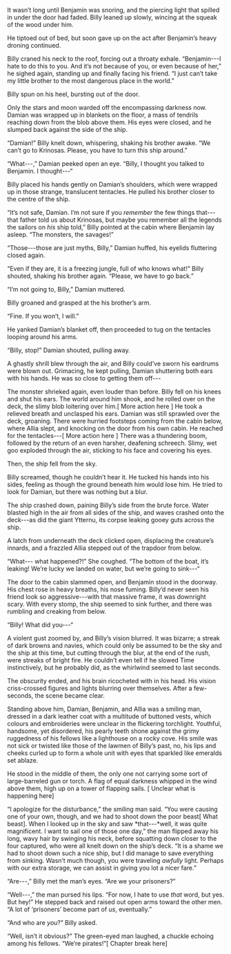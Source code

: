 It wasn’t long until Benjamin was snoring, and the piercing light that spilled in under the door had faded. Billy leaned up slowly, wincing at the squeak of the wood under him. 

He tiptoed out of bed, but soon gave up on the act after Benjamin’s heavy droning continued.

Billy craned his neck to the roof, forcing out a throaty exhale. “Benjamin---I hate to do this to you. And it’s not because of you, or even because of her,” he sighed again, standing up and finally facing his friend. “I just can’t take my little brother to the most dangerous place in the world.”

Billy spun on his heel, bursting out of the door. 

Only the stars and moon warded off the encompassing darkness now. Damian was wrapped up in blankets on the floor, a mass of tendrils reaching down from the blob above them. His eyes were closed, and he slumped back against the side of the ship.

“Damian!” Billy knelt down, whispering, shaking his brother awake. “We can’t go to Krinosas. Please, you have to turn this ship around.”

“What---,”  Damian peeked open an eye. “Billy, I thought you talked to Benjamin. I thought---“

Billy placed his hands gently on Damian’s shoulders, which were wrapped up in those strange, translucent tentacles. He pulled his brother closer to the centre of the ship.

“It’s not safe, Damian. I’m not sure if you *remember* the few things that---that father told us about Krinosas, but maybe you remember all the legends the sailors on *his* ship told,” Billy pointed at the cabin where Benjamin lay asleep. “The monsters, the savages!” 

“Those---those are just myths, Billy,” Damian huffed, his eyelids fluttering closed again.

“Even if they are, it is a freezing jungle, full of who knows what!” Billy shouted, shaking his brother again. “Please, we have to go back.”

“I’m not going to, Billy,” Damian muttered.

Billy groaned and grasped at the his brother’s arm. 

“Fine. If you won’t, I will.”

He yanked Damian’s blanket off, then proceeded to tug on the tentacles looping around his arms. 

“Billy, stop!” Damian shouted, pulling away.

A ghastly shrill blew through the air, and Billy could’ve sworn his eardrums were blown out. Grimacing, he kept pulling, Damian shuttering both ears with his hands. He was so close to getting them off---

The monster shrieked again, even louder than before. Billy fell on his knees and shut his ears. The world around him shook, and he rolled over on the deck, the slimy blob loitering over him.\[ More action here
\]
He took a relieved breath and unclasped his ears. Damian was still sprawled over the deck, groaning. There were hurried footsteps coming from the cabin below, where Allia slept, and knocking on the door from his own cabin. He reached for the tentacles---\[ More action here
\]
There was a thundering boom, followed by the return of an even harsher, deafening schreech. Slimy, wet goo exploded through the air, sticking to his face and covering his eyes.

Then, the ship fell from the sky. 

Billy screamed, though he couldn’t hear it. He tucked his hands into his sides, feeling as though the ground beneath him would lose him. He tried to look for Damian, but there was nothing but a blur.

The ship crashed down, paining Billy’s side from the brute force. Water blasted high in the air from all sides of the ship, and waves crashed onto the deck---as did the giant Ytternu, its corpse leaking gooey guts across the ship.

A latch from underneath the deck clicked open, displacing the creature’s innards, and a frazzled Allia stepped out of the trapdoor from below.

“What--- what happened?!” She coughed. “The bottom of the boat, it’s leaking! We’re lucky we landed on water, but we’re going to sink---“

The door to the cabin slammed open, and Benjamin stood in the doorway. His chest rose in heavy breaths, his nose fuming. Billy’d never seen his friend look so aggressive---with that massive frame, it was downright scary. With every stomp, the ship seemed to sink further, and there was rumbling and creaking from below.

“Billy! What did you---“

A violent gust zoomed by, and Billy’s vision blurred. It was bizarre; a streak of dark browns and navies, which could only be assumed to be the sky and the ship at this time, but cutting through the blur, at the end of the rush, were streaks of bright fire. He couldn’t even tell if he slowed Time instinctively, but he probably did, as the whirlwind seemed to last seconds.  

The obscurity ended, and his brain ricocheted with in his head. His vision criss-crossed figures and lights blurring over themselves. After a few-seconds, the scene became clear. 

Standing above him, Damian, Benjamin, and Allia was a smiling man, dressed in a dark leather coat with a multitude of buttoned vests, which colours and embroideries were unclear in the flickering torchlight. Youthful, handsome, yet disordered, his pearly teeth shone against the grimy ruggedness of his fellows like a lighthouse on a rocky cove. His smile was not sick or twisted like those of the lawmen of Billy’s past, no, his lips and cheeks curled up to form a whole unit with eyes that sparkled like emeralds set ablaze. 

He stood in the middle of them, the only one not carrying some sort of large-barreled gun or torch. A flag of equal darkness whipped in the wind above them, high up on a tower of flapping sails. \[ Unclear what is happening here\]

“I apologize for the disturbance,” the smiling man said. “You were causing one of your own, though, and we had to shoot down the poor beast\[ What beast\]. When I looked up in the sky and saw *that---*well, it was quite magnificent. I want to sail one of those one day,” the man flipped away his long, wavy hair by swinging his neck, before squatting down closer to the four captured, who were all knelt down on the ship’s deck. “It is a shame we had to shoot down such a nice ship, but I did manage to save everything from sinking. Wasn’t much though, you were traveling *awfully* light. Perhaps with our extra storage, we can assist in giving you lot a nicer fare.”

“Are---,” Billy met the man’s eyes. “Are we your prisoners?”

“Well---,” the man pursed his lips. “For now, I hate to use *that* word, but yes. But hey!” He stepped back and raised out open arms toward the other men. “A lot of ‘prisoners’ become part of *us*, eventually.”

“And who are *you*?” Billy asked.

“Well, isn’t it obvious?” The green-eyed man laughed, a chuckle echoing among his fellows. “We’re pirates!”\[ Chapter break here\]


